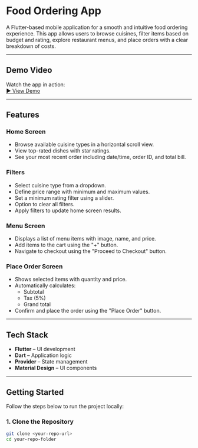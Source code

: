 # Food Ordering App

A Flutter-based mobile application for a smooth and intuitive food ordering experience. This app allows users to browse cuisines, filter items based on budget and rating, explore restaurant menus, and place orders with a clear breakdown of costs.

---

## Demo Video

Watch the app in action:  
[▶️ View Demo](https://drive.google.com/file/d/1075Do8MkqyMXkcBH02WftBy9vgBv91Zi/view?usp=sharing)

---

## Features

### Home Screen
- Browse available cuisine types in a horizontal scroll view.
- View top-rated dishes with star ratings.
- See your most recent order including date/time, order ID, and total bill.

### Filters
- Select cuisine type from a dropdown.
- Define price range with minimum and maximum values.
- Set a minimum rating filter using a slider.
- Option to clear all filters.
- Apply filters to update home screen results.

### Menu Screen
- Displays a list of menu items with image, name, and price.
- Add items to the cart using the "+" button.
- Navigate to checkout using the "Proceed to Checkout" button.

### Place Order Screen
- Shows selected items with quantity and price.
- Automatically calculates:
  - Subtotal
  - Tax (5%)
  - Grand total
- Confirm and place the order using the "Place Order" button.

---

## Tech Stack

- **Flutter** – UI development
- **Dart** – Application logic
- **Provider** – State management
- **Material Design** – UI components

---

## Getting Started

Follow the steps below to run the project locally:

### 1. Clone the Repository

```bash
git clone <your-repo-url>
cd your-repo-folder
```


